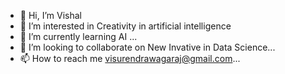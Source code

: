 - 👋 Hi, I’m  Vishal
- 👀 I’m interested in Creativity in artificial intelligence
- 🌱 I’m currently learning AI ...
- 💞️ I’m looking to collaborate on New Invative in Data Science...
- 📫 How to reach me visurendrawagaraj@gmail.com...

<!---
Vishal422/Vishal422 is a ✨ special ✨ repository because its `README.md` (this file) appears on your GitHub profile.
You can click the Preview link to take a look at your changes.
--->
